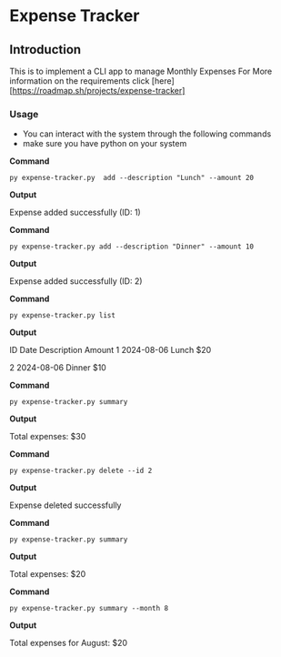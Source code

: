 # Expense Tracker

## Introduction

This is to implement a CLI app to manage Monthly Expenses
For More information on the requirements click [here][https://roadmap.sh/projects/expense-tracker]

### Usage

- You can interact with the system through the following commands
- make sure you have python on your system

**Command**

```shell
py expense-tracker.py  add --description "Lunch" --amount 20
`````

**Output**

 Expense added successfully (ID: 1)

**Command**

```shell
py expense-tracker.py add --description "Dinner" --amount 10
```

**Output**

 Expense added successfully (ID: 2)

**Command**

```shell
py expense-tracker.py list
```

**Output**

 ID  Date       Description  Amount
 1   2024-08-06  Lunch $20

 2   2024-08-06  Dinner $10

**Command**

```shell
py expense-tracker.py summary
```

**Output**

 Total expenses: $30

**Command**

```shell
py expense-tracker.py delete --id 2
```

**Output**

 Expense deleted successfully

**Command**

```shell
py expense-tracker.py summary
```

**Output**

 Total expenses: $20

**Command**

```shell
py expense-tracker.py summary --month 8
```

**Output**

 Total expenses for August: $20

